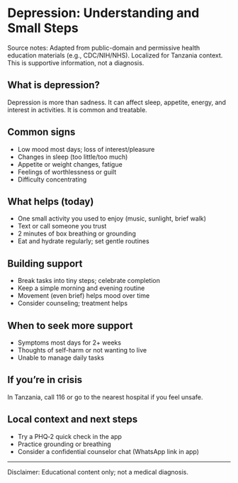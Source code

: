 # Depression: Understanding and Small Steps

Source notes: Adapted from public-domain and permissive health education materials (e.g., CDC/NIH/NHS). Localized for Tanzania context. This is supportive information, not a diagnosis.

## What is depression?
Depression is more than sadness. It can affect sleep, appetite, energy, and interest in activities. It is common and treatable.

## Common signs
- Low mood most days; loss of interest/pleasure
- Changes in sleep (too little/too much)
- Appetite or weight changes, fatigue
- Feelings of worthlessness or guilt
- Difficulty concentrating

## What helps (today)
- One small activity you used to enjoy (music, sunlight, brief walk)
- Text or call someone you trust
- 2 minutes of box breathing or grounding
- Eat and hydrate regularly; set gentle routines

## Building support
- Break tasks into tiny steps; celebrate completion
- Keep a simple morning and evening routine
- Movement (even brief) helps mood over time
- Consider counseling; treatment helps

## When to seek more support
- Symptoms most days for 2+ weeks
- Thoughts of self-harm or not wanting to live
- Unable to manage daily tasks

## If you’re in crisis
In Tanzania, call 116 or go to the nearest hospital if you feel unsafe.

## Local context and next steps
- Try a PHQ‑2 quick check in the app
- Practice grounding or breathing
- Consider a confidential counselor chat (WhatsApp link in app)

---
Disclaimer: Educational content only; not a medical diagnosis.